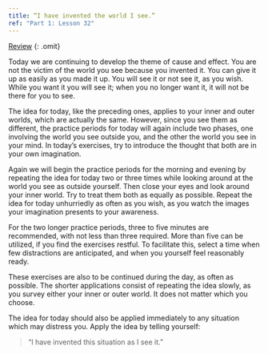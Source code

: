```yaml
---
title: “I have invented the world I see.”
ref: "Part 1: Lesson 32"
---
```


<a class="hide-review" href="/acim/workbook/l057/#l032">Review</a>
{: .omit}

Today we are continuing to develop the theme of cause and effect. You
are not the victim of the world you see because you invented it. You can
give it up as easily as you made it up. You will see it or not see it, as
you wish. While you want it you will see it; when you no longer want it,
it will not be there for you to see.

The idea for today, like the preceding ones, applies to your inner and
outer worlds, which are actually the same. However, since you see them
as different, the practice periods for today will again include two
phases, one involving the world you see outside you, and the other the
world you see in your mind. In today’s exercises, try to introduce the
thought that both are in your own imagination.

Again we will begin the practice periods for the morning and evening by
repeating the idea for today two or three times while looking around at
the world you see as outside yourself. Then close your eyes and look
around your inner world. Try to treat them both as equally as possible.
Repeat the idea for today unhurriedly as often as you wish, as you watch
the images your imagination presents to your awareness.

For the two longer practice periods, three to five minutes are
recommended, with not less than three required. More than five can be
utilized, if you find the exercises restful. To facilitate this, select
a time when few distractions are anticipated, and when you yourself feel
reasonably ready.

These exercises are also to be continued during the day, as often as
possible. The shorter applications consist of repeating the idea slowly,
as you survey either your inner or outer world. It does not matter which
you choose.

The idea for today should also be applied immediately to any situation
which may distress you. Apply the idea by telling yourself:

> “I have invented this situation as I see it.”


